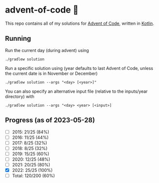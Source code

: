 # advent-of-code 🎄
This repo contains all of my solutions for [Advent of Code](https://adventofcode.com/), written in [Kotlin](https://kotlinlang.org).

## Running
Run the current day (during advent) using
```shell
./gradlew solution
```
Run a specific solution using (year defaults to last Advent of Code, unless the current date is in November or December)
```shell
./gradlew solution --args "<day> [<year>]"
```
You can also specify an alternative input file (relative to the inputs/year directory) with
```shell
./gradlew solution --args "<day> <year> [<input>]
```

## Progress (as of 2023-05-28)
- [ ] 2015: 21/25 (84%)
- [ ] 2016: 11/25 (44%)
- [ ] 2017: 8/25 (32%)
- [ ] 2018: 8/25 (32%)
- [ ] 2019: 15/25 (60%)
- [ ] 2020: 12/25 (48%)
- [ ] 2021: 20/25 (80%)
- [x] 2022: 25/25 (100%)
- [ ] Total: 120/200 (60%)